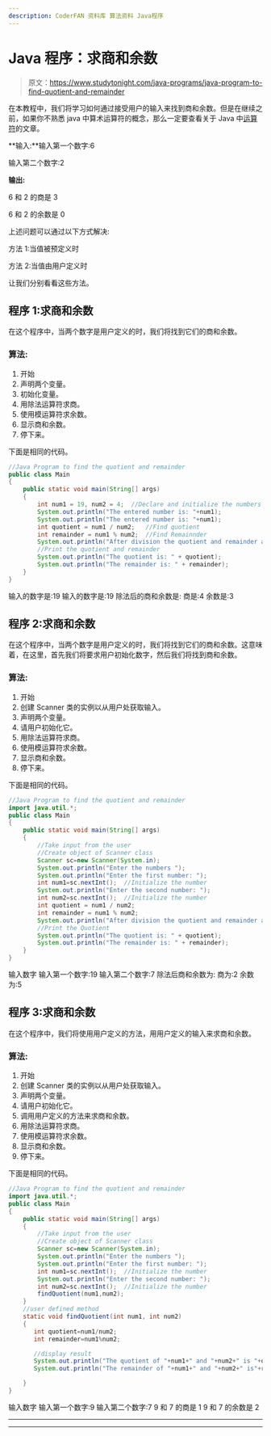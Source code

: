 ```yaml
---
description: CoderFAN 资料库 算法资料 Java程序
---
```


# Java 程序：求商和余数

> 原文：<https://www.studytonight.com/java-programs/java-program-to-find-quotient-and-remainder>

在本教程中，我们将学习如何通过接受用户的输入来找到商和余数。但是在继续之前，如果你不熟悉 java 中算术运算符的概念，那么一定要查看关于 Java 中[运算符](https://www.studytonight.com/java/operators-in-java.php)的文章。

**输入:**输入第一个数字:6

输入第二个数字:2

**输出:**

6 和 2 的商是 3

6 和 2 的余数是 0

上述问题可以通过以下方式解决:

方法 1:当值被预定义时

方法 2:当值由用户定义时

让我们分别看看这些方法。

## 程序 1:求商和余数

在这个程序中，当两个数字是用户定义的时，我们将找到它们的商和余数。

### 算法:

1.  开始
2.  声明两个变量。
3.  初始化变量。
4.  用除法运算符求商。
5.  使用模运算符求余数。
6.  显示商和余数。
7.  停下来。

下面是相同的代码。

```java
//Java Program to find the quotient and remainder
public class Main 
{
    public static void main(String[] args) 
    {
        int num1 = 19, num2 = 4;  //Declare and initialize the numbers
        System.out.println("The entered number is: "+num1);
        System.out.println("The entered number is: "+num1);
        int quotient = num1 / num2;   //Find quotient
        int remainder = num1 % num2;  //Find Remainnder
        System.out.println("After division the quotient and remainder are: ");
        //Print the quotient and remainder
        System.out.println("The quotient is: " + quotient);
        System.out.println("The remainder is: " + remainder);
    }
} 
```

输入的数字是:19
输入的数字是:19
除法后的商和余数是:
商是:4
余数是:3

## 程序 2:求商和余数

在这个程序中，当两个数字是用户定义的时，我们将找到它们的商和余数。这意味着，在这里，首先我们将要求用户初始化数字，然后我们将找到商和余数。

### 算法:

1.  开始
2.  创建 Scanner 类的实例以从用户处获取输入。
3.  声明两个变量。
4.  请用户初始化它。
5.  用除法运算符求商。
6.  使用模运算符求余数。
7.  显示商和余数。
8.  停下来。

下面是相同的代码。

```java
//Java Program to find the quotient and remainder
import java.util.*;
public class Main 
{
    public static void main(String[] args) 
    {
        //Take input from the user
        //Create object of Scanner class
        Scanner sc=new Scanner(System.in);
        System.out.println("Enter the numbers ");
        System.out.println("Enter the first number: ");
        int num1=sc.nextInt();  //Initialize the number
        System.out.println("Enter the second number: ");
        int num2=sc.nextInt();  //Initialize the number
        int quotient = num1 / num2;
        int remainder = num1 % num2;
        System.out.println("After division the quotient and remainder are:");
        //Print the Quotient 
        System.out.println("The quotient is: " + quotient);
        System.out.println("The remainder is: " + remainder);
    }
} 
```

输入数字
输入第一个数字:19
输入第二个数字:7
除法后商和余数为:
商为:2
余数为:5

## 程序 3:求商和余数

在这个程序中，我们将使用用户定义的方法，用用户定义的输入来求商和余数。

### 算法:

1.  开始
2.  创建 Scanner 类的实例以从用户处获取输入。
3.  声明两个变量。
4.  请用户初始化它。
5.  调用用户定义的方法来求商和余数。
6.  用除法运算符求商。
7.  使用模运算符求余数。
8.  显示商和余数。
9.  停下来。

下面是相同的代码。

```java
//Java Program to find the quotient and remainder
import java.util.*;
public class Main 
{
    public static void main(String[] args) 
    {
        //Take input from the user
        //Create object of Scanner class
        Scanner sc=new Scanner(System.in);
        System.out.println("Enter the numbers ");
        System.out.println("Enter the first number: ");
        int num1=sc.nextInt();  //Initialize the number
        System.out.println("Enter the second number: ");
        int num2=sc.nextInt();  //Initialize the number
        findQuotient(num1,num2);
    }
    //user defined method
    static void findQuotient(int num1, int num2)
    {
       int quotient=num1/num2;
       int remainder=num1%num2;

       //display result
       System.out.println("The quotient of "+num1+" and "+num2+" is "+quotient);
       System.out.println("The remainder of "+num1+" and "+num2+" is"+remainder);

    }
} 
```

输入数字
输入第一个数字:9
输入第二个数字:7
9 和 7 的商是 1
9 和 7 的余数是 2

* * *

* * *